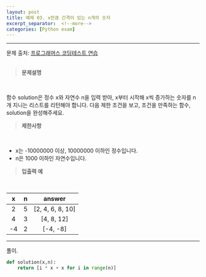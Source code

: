 ```yaml
---
layout: post
title: 예제 03. x만큼 간격이 있는 n개의 숫자
excerpt_separator:  <!--more-->
categories: [Python exam]
---
```

___

문제 출처: [프로그래머스 코딩테스트 연습](https://programmers.co.kr/learn/courses/30/lessons/12954)
<br><br>
> **문제설명**
<br>

함수 solution은 정수 x와 자연수 n을 입력 받아, x부터 시작해 x씩 증가하는 숫자를 n개 지니는 리스트를 리턴해야 합니다. 다음 제한 조건을 보고, 조건을 만족하는 함수, solution을 완성해주세요.

> **제한사항**
<br>

- x는 -10000000 이상, 10000000 이하인 정수입니다.
- n은 1000 이하인 자연수입니다.

> **입출력 예**
<br>

|  <center>x</center> |  <center>n</center> |  <center>answer</center> |
|:--------:|:--------:|--------:|
|2 | <center>5</center> | <center>[2, 4, 6, 8, 10] </center> |
|4 | <center>3</center></center> | <center>[4, 8, 12]</center> |
|-4 | <center>2</center></center> | <center>[-4, -8]</center> |
___


풀이. 
```python
def solution(x,n):
    return [i * x + x for i in range(n)]
```

 